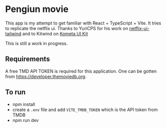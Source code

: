 # Pengiun movie

This app is my attempt to get familiar with React + TypeScript + Vite. It tries to replicate the netflix ui. Thanks to YuriCPS for his work on [netflix-ui-tailwind](https://github.com/YuriCPS/netflix-ui-tailwind-stydcpnts/) and to Kitwind on [Kometa UI Kit](https://kitwind.io/products/kometa/)

This is still a work in progress.

## Requirements

A free TMD API TOKEN is required for this application. One can be gotten from https://developer.themoviedb.org.

## To run

- npm install
- create a `.env` file and add `VITE_TMDB_TOKEN` which is the API token from TMDB
- npm run dev
